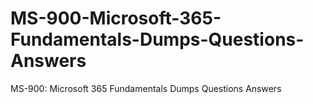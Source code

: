# MS-900-Microsoft-365-Fundamentals-Dumps-Questions-Answers
MS-900: Microsoft 365 Fundamentals Dumps Questions Answers
